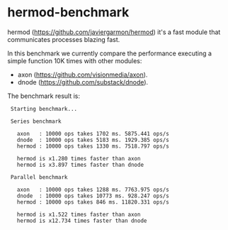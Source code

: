 hermod-benchmark
================

hermod (https://github.com/javiergarmon/hermod) it's a fast module that communicates processes blazing fast.

In this benchmark we currently compare the performance executing a simple function 10K times with other modules:

* axon (https://github.com/visionmedia/axon).
* dnode (https://github.com/substack/dnode).

The benchmark result is:
```
 Starting benchmark...

 Series benchmark

   axon   : 10000 ops takes 1702 ms. 5875.441 ops/s
   dnode  : 10000 ops takes 5183 ms. 1929.385 ops/s
   hermod : 10000 ops takes 1330 ms. 7518.797 ops/s

   hermod is x1.280 times faster than axon
   hermod is x3.897 times faster than dnode

 Parallel benchmark

   axon   : 10000 ops takes 1288 ms. 7763.975 ops/s
   dnode  : 10000 ops takes 10773 ms. 928.247 ops/s
   hermod : 10000 ops takes 846 ms. 11820.331 ops/s

   hermod is x1.522 times faster than axon
   hermod is x12.734 times faster than dnode
```
